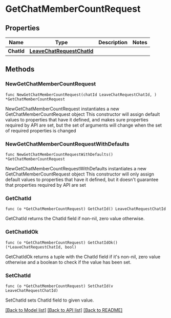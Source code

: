 # GetChatMemberCountRequest

## Properties

Name | Type | Description | Notes
------------ | ------------- | ------------- | -------------
**ChatId** | [**LeaveChatRequestChatId**](LeaveChatRequestChatId.md) |  | 

## Methods

### NewGetChatMemberCountRequest

`func NewGetChatMemberCountRequest(chatId LeaveChatRequestChatId, ) *GetChatMemberCountRequest`

NewGetChatMemberCountRequest instantiates a new GetChatMemberCountRequest object
This constructor will assign default values to properties that have it defined,
and makes sure properties required by API are set, but the set of arguments
will change when the set of required properties is changed

### NewGetChatMemberCountRequestWithDefaults

`func NewGetChatMemberCountRequestWithDefaults() *GetChatMemberCountRequest`

NewGetChatMemberCountRequestWithDefaults instantiates a new GetChatMemberCountRequest object
This constructor will only assign default values to properties that have it defined,
but it doesn't guarantee that properties required by API are set

### GetChatId

`func (o *GetChatMemberCountRequest) GetChatId() LeaveChatRequestChatId`

GetChatId returns the ChatId field if non-nil, zero value otherwise.

### GetChatIdOk

`func (o *GetChatMemberCountRequest) GetChatIdOk() (*LeaveChatRequestChatId, bool)`

GetChatIdOk returns a tuple with the ChatId field if it's non-nil, zero value otherwise
and a boolean to check if the value has been set.

### SetChatId

`func (o *GetChatMemberCountRequest) SetChatId(v LeaveChatRequestChatId)`

SetChatId sets ChatId field to given value.



[[Back to Model list]](../README.md#documentation-for-models) [[Back to API list]](../README.md#documentation-for-api-endpoints) [[Back to README]](../README.md)


